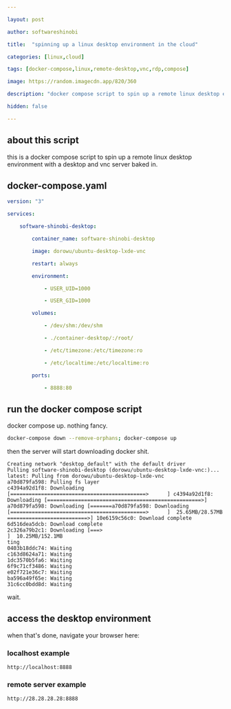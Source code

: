 ```yaml
---

layout: post

author: softwareshinobi

title:  "spinning up a linux desktop environment in the cloud"

categories: [linux,cloud]

tags: [docker-compose,linux,remote-desktop,vnc,rdp,compose]

image: https://random.imagecdn.app/820/360

description: "docker compose script to spin up a remote linux desktop environment with a desktop and vnc server baked in."

hidden: false

---
```


## about this script

this is a docker compose script to spin up a remote linux desktop environment with a desktop and vnc server baked in.

## docker-compose.yaml

```yaml
version: "3"

services:

    software-shinobi-desktop:

        container_name: software-shinobi-desktop

        image: dorowu/ubuntu-desktop-lxde-vnc

        restart: always

        environment:

            - USER_UID=1000

            - USER_GID=1000

        volumes:

            - /dev/shm:/dev/shm

            - ./container-desktop/:/root/

            - /etc/timezone:/etc/timezone:ro

            - /etc/localtime:/etc/localtime:ro

        ports:

            - 8888:80
```

## run the docker compose script

docker compose up. nothing fancy.

```bash
docker-compose down --remove-orphans; docker-compose up
```

then the server will start downloading docker shit.

```
Creating network "desktop_default" with the default driver
Pulling software-shinobi-desktop (dorowu/ubuntu-desktop-lxde-vnc:)...
latest: Pulling from dorowu/ubuntu-desktop-lxde-vnc
a70d879fa598: Pulling fs layer
c4394a92d1f8: Downloading [============================================>      ] c4394a92d1f8: Downloading [==================================================>] a70d879fa598: Downloading [=======a70d879fa598: Downloading [============================================>      ]  25.65MB/28.57MB
==========================>] 10e6159c56c0: Download complete
6d516dea5dcb: Download complete
2c326a79b2c1: Downloading [===>                                               ]  10.25MB/152.1MB
ting
0403b18ddc74: Waiting
c163d8624a71: Waiting
1dc3570b5fa6: Waiting
6f9c71cf3486: Waiting
e02f721e36c7: Waiting
ba596a49f65e: Waiting
31c6cc0bdd8d: Waiting
```

wait.

## access the desktop environment

when that's done, navigate your browser here:

### localhost example

```
http://localhost:8888
```

### remote server example

```
http://28.28.28.28:8888
```
